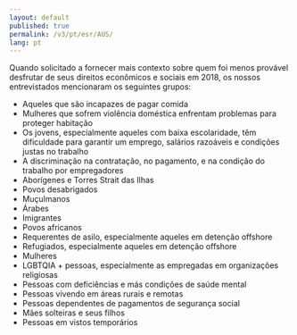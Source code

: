 ```yaml
---
layout: default
published: true
permalink: /v3/pt/esr/AUS/
lang: pt
---
```


Quando solicitado a fornecer mais contexto sobre quem foi menos provável desfrutar de seus direitos econômicos e sociais em 2018, os nossos entrevistados mencionaram os seguintes grupos:
- Aqueles que são incapazes de pagar comida
- Mulheres que sofrem violência doméstica enfrentam problemas para proteger habitação
- Os jovens, especialmente aqueles com baixa escolaridade, têm dificuldade para garantir um emprego, salários razoáveis e condições justas no trabalho
- A discriminação na contratação, no pagamento, e na condição do trabalho por empregadores 
- Aborígenes e  Torres Strait das Ilhas
- Povos desabrigados
- Muçulmanos
- Árabes
- Imigrantes
- Povos africanos
- Requerentes de asilo, especialmente aqueles em detenção offshore
- Refugiados, especialmente aqueles em detenção offshore
- Mulheres
- LGBTQIA + pessoas, especialmente as empregadas em organizações religiosas
- Pessoas com deficiências e más condições de saúde mental
- Pessoas vivendo em áreas rurais e remotas
- Pessoas dependentes de pagamentos de segurança social
- Mães solteiras e seus filhos
- Pessoas em vistos temporários

